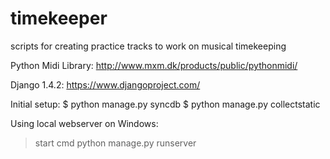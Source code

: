 timekeeper
==========

scripts for creating practice tracks to work on musical timekeeping

Python Midi Library:
http://www.mxm.dk/products/public/pythonmidi/

Django 1.4.2:
https://www.djangoproject.com/

Initial setup:
$ python manage.py syncdb
$ python manage.py collectstatic

Using local webserver on Windows:
> start cmd
> python manage.py runserver
